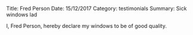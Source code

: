 Title: Fred Person
Date: 15/12/2017
Category: testimonials
Summary: Sick windows lad

I, Fred Person, hereby declare my windows to be of good quality.